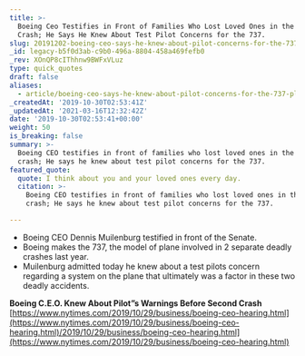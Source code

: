 ```yaml
---
title: >-
  Boeing Ceo Testifies in Front of Families Who Lost Loved Ones in the 737
  Crash; He Says He Knew About Test Pilot Concerns for the 737.
slug: 20191202-boeing-ceo-says-he-knew-about-pilot-concerns-for-the-737-planes
_id: legacy-b5f0d3ab-c9b0-496a-8804-458a469fefb0
_rev: XOnQP8cIThhnw9BWFxVLuz
type: quick_quotes
draft: false
aliases:
  - article/boeing-ceo-says-he-knew-about-pilot-concerns-for-the-737-planes/
_createdAt: '2019-10-30T02:53:41Z'
_updatedAt: '2021-03-16T12:32:42Z'
date: '2019-10-30T02:53:41+00:00'
weight: 50
is_breaking: false
summary: >-
  Boeing CEO testifies in front of families who lost loved ones in the 737
  crash; He says he knew about test pilot concerns for the 737.
featured_quote:
  quote: I think about you and your loved ones every day.
  citation: >-
    Boeing CEO testifies in front of families who lost loved ones in the 737
    crash; He says he knew about test pilot concerns for the 737.

---
```

* Boeing CEO Dennis Muilenburg testified in front of the Senate.
* Boeing makes the 737, the model of plane involved in 2 separate deadly crashes last year.
* Muilenburg admitted today he knew about a test pilots concern regarding a system on the plane that ultimately was a factor in these two deadly accidents.

**Boeing C.E.O. Knew About Pilot”s Warnings Before Second Crash**  
[https://www.nytimes.com/2019/10/29/business/boeing-ceo-hearing.html](https://www.nytimes.com/2019/10/29/business/boeing-ceo-hearing.html)/2019/10/29/business/boeing-ceo-hearing.html](https://www.nytimes.com/2019/10/29/business/boeing-ceo-hearing.html)